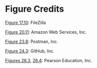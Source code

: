 # Figure Credits


[Figure 17.10](vol2_ch17.md#ch17fig10): FileZilla

[Figure 20.11](vol2_ch20.md#ch20fig11): Amazon Web Services, Inc.

[Figure 23.8](vol2_ch23.md#ch23fig08): Postman, Inc.

[Figure 24.3](vol2_ch24.md#ch24fig03): GitHub, Inc.

[Figures 26.3](vol2_ch26.md#ch26fig03), [26.4](vol2_ch26.md#ch26fig04): Pearson Education, Inc.